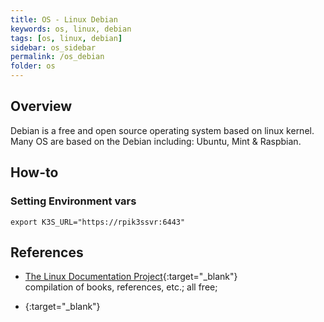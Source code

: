 ```yaml
---
title: OS - Linux Debian
keywords: os, linux, debian
tags: [os, linux, debian]
sidebar: os_sidebar
permalink: /os_debian
folder: os
---
```


## Overview

Debian is a free and open source operating system based on linux kernel.
Many OS are based on the Debian including: Ubuntu, Mint & Raspbian.

## How-to

### Setting Environment vars

```
export K3S_URL="https://rpik3ssvr:6443"
```


## References 

- [The Linux Documentation Project](http://www.tldp.org/guides.html){:target="_blank"}  
  compilation of books, references, etc.; all free;
  
- [](){:target="_blank"}